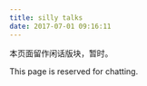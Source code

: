 ```yaml
---
title: silly talks
date: 2017-07-01 09:16:11
---
```


本页面留作闲话版块，暂时。

This page is reserved for chatting.
